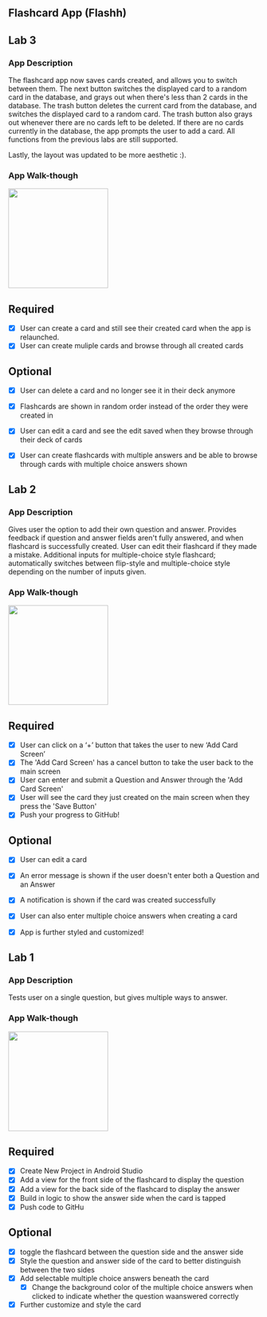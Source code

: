 ﻿## Flashcard App (Flashh)

## Lab 3

### App Description
The flashcard app now saves cards created, and allows you to switch between them. 
The next button switches the displayed card to a random card in the database, and grays out when there's less than 2 cards in the database. 
The trash button deletes the current card from the database, and switches the displayed card to a random card. The trash button also grays out whenever there are no cards left to be deleted.
If there are no cards currently in the database, the app prompts the user to add a card.
All functions from the previous labs are still supported.

Lastly, the layout was updated to be more aesthetic :).

### App Walk-though

<img src="http://g.recordit.co/5Qay6cjOjs.gif" width=200><br>

## Required
- [x] User can create a card and still see their created card when the app is relaunched.
- [x] User can create muliple cards and browse through all created cards

## Optional
- [x] User can delete a card and no longer see it in their deck anymore
- [x] Flashcards are shown in random order instead of the order they were created in
- [x] User can edit a card and see the edit saved when they browse through their deck of cards
- [x] User can create flashcards with multiple answers and be able to browse through cards with multiple choice answers shown


## Lab 2

### App Description
Gives user the option to add their own question and answer. Provides feedback if question and answer fields aren't fully answered, and when flashcard is successfully created. User can edit their flashcard if they made a mistake. Additional inputs for multiple-choice style flashcard; automatically switches between flip-style and multiple-choice style depending on the number of inputs given. 

### App Walk-though

<img src="http://g.recordit.co/QfOqWBsKkJ.gif" width=200><br>


## Required
- [x] User can click on a ‘+’ button that takes the user to new ‘Add Card Screen’
- [x] The 'Add Card Screen' has a cancel button to take the user back to the main screen
- [x] User can enter and submit a Question and Answer through the 'Add Card Screen'
- [x] User will see the card they just created on the main screen when they press the 'Save Button'
- [x] Push your progress to GitHub!

## Optional
- [x] User can edit a card
- [x] An error message is shown if the user doesn't enter both a Question and an Answer
- [x] A notification is shown if the card was created successfully
- [x] User can also enter multiple choice answers when creating a card
- [x] App is further styled and customized!



## Lab 1

### App Description
Tests user on a single question, but gives multiple ways to answer.

### App Walk-though

<img src="http://g.recordit.co/Txnetutq5T.gif" width=200><br>


## Required
- [x] Create New Project in Android Studio
- [x] Add a view for the front side of the flashcard to display the question
- [x] Add a view for the back side of the flashcard to display the answer
- [x] Build in logic to show the answer side when the card is tapped
- [x] Push code to GitHu
## Optional
- [x] toggle the flashcard between the question side and the answer side
- [x] Style the question and answer side of the card to better distinguish between the two sides
- [x] Add selectable multiple choice answers beneath the card
   - [x] Change the background color of the multiple choice answers when clicked to indicate whether the question waanswered correctly
- [X] Further customize and style the card
